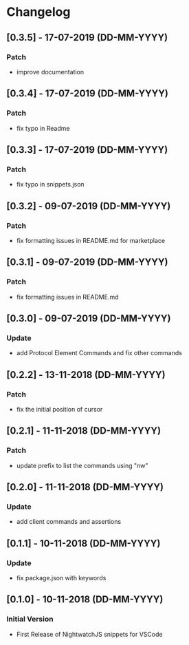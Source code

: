 # Changelog

## [0.3.5] - 17-07-2019 (DD-MM-YYYY)
### Patch
- improve documentation

## [0.3.4] - 17-07-2019 (DD-MM-YYYY)
### Patch
- fix typo in Readme

## [0.3.3] - 17-07-2019 (DD-MM-YYYY)
### Patch
- fix typo in snippets.json

## [0.3.2] - 09-07-2019 (DD-MM-YYYY)
### Patch
- fix formatting issues in README.md for marketplace

## [0.3.1] - 09-07-2019 (DD-MM-YYYY)
### Patch
- fix formatting issues in README.md

## [0.3.0] - 09-07-2019 (DD-MM-YYYY)
### Update
- add Protocol Element Commands and fix other commands

## [0.2.2] - 13-11-2018 (DD-MM-YYYY)
### Patch
- fix the initial position of cursor

## [0.2.1] - 11-11-2018 (DD-MM-YYYY)
### Patch
- update prefix to list the commands using "nw"

## [0.2.0] - 11-11-2018 (DD-MM-YYYY)
### Update
- add client commands and assertions

## [0.1.1] - 10-11-2018 (DD-MM-YYYY)
### Update
- fix package.json with keywords

## [0.1.0] - 10-11-2018 (DD-MM-YYYY)
### Initial Version
- First Release of NightwatchJS snippets for VSCode